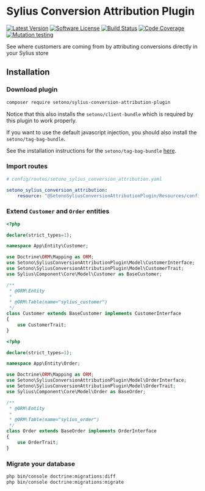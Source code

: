 # Sylius Conversion Attribution Plugin

[![Latest Version][ico-version]][link-packagist]
[![Software License][ico-license]](LICENSE)
[![Build Status][ico-github-actions]][link-github-actions]
[![Code Coverage][ico-code-coverage]][link-code-coverage]
[![Mutation testing][ico-infection]][link-infection]

See where customers are coming from by attributing conversions directly in your Sylius store

## Installation

### Download plugin

```bash
composer require setono/sylius-conversion-attribution-plugin
```

Notice that this also installs the `setono/client-bundle` which is required by this plugin to work properly.

If you want to use the default javascript injection, you should also install the `setono/tag-bag-bundle`.

See the installation instructions for the `setono/tag-bag-bundle` [here](https://github.com/Setono/TagBagBundle).

### Import routes
    
```yaml
# config/routes/setono_sylius_conversion_attribution.yaml

setono_sylius_conversion_attribution:
    resource: "@SetonoSyliusConversionAttributionPlugin/Resources/config/routes.yaml"
```

### Extend `Customer` and `Order` entities
    
```php
<?php

declare(strict_types=1);

namespace App\Entity\Customer;

use Doctrine\ORM\Mapping as ORM;
use Setono\SyliusConversionAttributionPlugin\Model\CustomerInterface;
use Setono\SyliusConversionAttributionPlugin\Model\CustomerTrait;
use Sylius\Component\Core\Model\Customer as BaseCustomer;

/**
 * @ORM\Entity
 *
 * @ORM\Table(name="sylius_customer")
 */
class Customer extends BaseCustomer implements CustomerInterface
{
    use CustomerTrait;
}
```

```php
<?php

declare(strict_types=1);

namespace App\Entity\Order;

use Doctrine\ORM\Mapping as ORM;
use Setono\SyliusConversionAttributionPlugin\Model\OrderInterface;
use Setono\SyliusConversionAttributionPlugin\Model\OrderTrait;
use Sylius\Component\Core\Model\Order as BaseOrder;

/**
 * @ORM\Entity
 *
 * @ORM\Table(name="sylius_order")
 */
class Order extends BaseOrder implements OrderInterface
{
    use OrderTrait;
}
```

### Migrate your database

```bash
php bin/console doctrine:migrations:diff
php bin/console doctrine:migrations:migrate
```

[ico-version]: https://poser.pugx.org/setono/sylius-conversion-attribution-plugin/v/stable
[ico-license]: https://poser.pugx.org/setono/sylius-conversion-attribution-plugin/license
[ico-github-actions]: https://github.com/Setono/sylius-conversion-attribution-plugin/workflows/build/badge.svg
[ico-code-coverage]: https://codecov.io/gh/Setono/sylius-conversion-attribution-plugin/graph/badge.svg
[ico-infection]: https://img.shields.io/endpoint?style=flat&url=https%3A%2F%2Fbadge-api.stryker-mutator.io%2Fgithub.com%2FSetono%2FSyliusPluginSkeleton%2Fmaster

[link-packagist]: https://packagist.org/packages/setono/sylius-conversion-attribution-plugin
[link-github-actions]: https://github.com/Setono/sylius-conversion-attribution-plugin/actions
[link-code-coverage]: https://codecov.io/gh/Setono/sylius-conversion-attribution-plugin
[link-infection]: https://dashboard.stryker-mutator.io/reports/github.com/Setono/sylius-conversion-attribution-plugin/master
